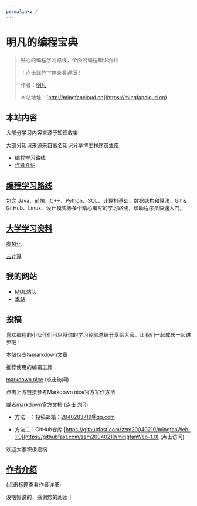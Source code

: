 ```yaml
---
permalink: /
---
```


# 明凡的编程宝典

> 贴心的编程学习路线，全面的编程知识百科
>
> ！点击绿色字体查看详细！
> 
> 作者：[明凡]()
>
> 本站地址：[http://mingfancloud.cn](https://mingfancloud.cn)

## 本站内容
大部分学习内容来源于知识收集

大部分知识来源来自著名知识分享博主[程序员鱼皮]()
- [编程学习路线](学习路线)
- [作者介绍](/作者)


## [编程学习路线](学习路线)

包含 Java、前端、C++、Python、SQL、计算机基础、数据结构和算法、Git & GitHub、Linux、设计模式等多个精心编写的学习路线，帮助程序员快速入门。

## [大学学习资料](大学学习资料)

[虚拟化](大学学习资料/README.md)

[云计算](大学学习资料/云计算)



## 我的网站
- [MGL站队](https://yuemingfan.cn)
- [本站](http://mingfancloud.cn)

## 投稿
喜欢编程的小伙伴们可以将你的学习经验总结分享给大家。让我们一起成长一起进步吧！

本站仅支持markdown文章

推荐使用的编辑工具：

[markdown nice](https://editor.mdnice.com/) (点击访问)

点击上方链接参考Markdown nice官方写作方法

或者[markdown官方文档](https://markdown.com.cn/) (点击访问)

- 方法一：投稿邮箱：[2840283719@qq.com]()  

- 方法二：GitHub仓库
[https://githubfast.com/zzm20040219/mingfanWeb-1.0](https://githubfast.com/zzm20040219/mingfanWeb-1.0) (点击访问)


欢迎大家积极投稿


## [作者介绍](/作者) 

(点击标题查看作者详细)

没啥好说的，感谢您的阅读！
